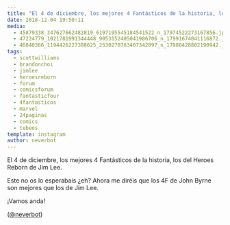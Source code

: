 ```yaml
---
title: "El 4 de diciembre, los mejores 4 Fantásticos de la historia, los del Heroes Reborn de Jim Lee"
date: 2018-12-04 19:50:11
media: 
  - 45879338_347627662482819_6197195545184541522_n_17974522273167856.jpg
  - 47224779_1021781991344448_9053152405041986706_n_17991674041116872.jpg
  - 46840366_1194426227388625_2530270763407342097_n_17980428802190942.jpg
tags: 
  - scottwilliams
  - brandonchoi
  - jimlee
  - heroesreborn
  - forum
  - comicsforum
  - fantasticfour
  - 4fantasticos
  - marvel
  - 24paginas
  - comics
  - tebeos
template: instagram
author: neverbot
---
```


El 4 de diciembre, los mejores 4 Fantásticos de la historia, los del Heroes Reborn de Jim Lee.

Este no os lo esperabais ¿eh? Ahora me diréis que los 4F de John Byrne son mejores que los de Jim Lee.

¡Vamos anda!

([@neverbot](https://instagram.com/neverbot))
